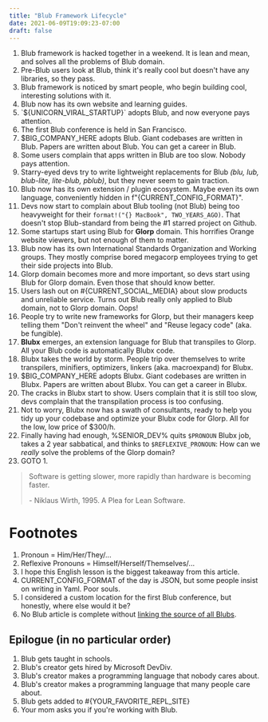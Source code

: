 ```yaml
---
title: "Blub Framework Lifecycle"
date: 2021-06-09T19:09:23-07:00
draft: false
---
```



1. Blub framework is hacked together in a weekend. It is lean and mean, and solves all the problems of Blub domain.
1. Pre-Blub users look at Blub, think it's really cool but doesn't have any libraries, so they pass.
1. Blub framework is noticed by smart people, who begin building cool, interesting solutions with it.
1. Blub now has its own website and learning guides.
1. \`${UNICORN_VIRAL_STARTUP}\` adopts Blub, and now everyone pays attention.
1. The first Blub conference is held in San Francisco.
1. $BIG_COMPANY_HERE adopts Blub. Giant codebases are written in Blub. Papers are written about Blub. You can get a career in Blub.
1. Some users complain that apps written in Blub are too slow. Nobody pays attention.
1. Starry-eyed devs try to write lightweight replacements for Blub *(blu, lub, blub-lite, lite-blub, pblub)*, but they never seem to gain traction.
1. Blub now has its own extension / plugin ecosystem. Maybe even its own language, conveniently hidden in f"{CURRENT_CONFIG_FORMAT}".
1. Devs now start to complain about Blub tooling (not Blub) being too heavyweight for their `format!("{} MacBook", TWO_YEARS_AGO)`. That doesn't stop Blub-standard from being the \#1 starred project on Github.
1. Some startups start using Blub for **Glorp** domain. This horrifies Orange website viewers, but not enough of them to matter.
1. Blub now has its own International Standards Organization and Working groups. They mostly comprise bored megacorp employees trying to get their side projects into Blub.
1. Glorp domain becomes more and more important, so devs start using Blub for Glorp domain. Even those that should know better.
1. Users lash out on #{CURRENT_SOCIAL_MEDIA} about slow products and unreliable service. Turns out Blub really only applied to Blub domain, not to Glorp domain. Oops!
1. People try to write new frameworks for Glorp, but their managers keep telling them "Don't reinvent the wheel" and "Reuse legacy code" (aka. be fungible).
1. **Blubx** emerges, an extension language for Blub that transpiles to Glorp. All your Blub code is automatically Blubx code.
1. Blubx takes the world by storm. People trip over themselves to write transpilers, minifiers, optimizers, linkers (aka. macroexpand) for Blubx.
1. $BIG_COMPANY_HERE adopts Blubx. Giant codebases are written in Blubx. Papers are written about Blubx. You can get a career in Blubx.
1. The cracks in Blubx start to show. Users complain that it is still too slow, devs complain that the transpilation process is too confusing.
1. Not to worry, Blubx now has a swath of consultants, ready to help you tidy up your codebase and optimize your Blubx code for Glorp. All for the low, low price of $300/h.
1. Finally having had enough, %SENIOR_DEV% quits `$PRONOUN` Blubx job, takes a 2 year sabbatical, and thinks to `$REFLEXIVE_PRONOUN`: How can we *really* solve the problems of the Glorp domain?
1. GOTO 1.

> Software is getting slower, more rapidly than hardware is becoming faster.
>
> \- Niklaus Wirth, 1995. A Plea for Lean Software.

# Footnotes
1. Pronoun = Him/Her/They/...
1. Reflexive Pronouns = Himself/Herself/Themselves/...
1. I hope this English lesson is the biggest takeaway from this article.
1. CURRENT_CONFIG_FORMAT of the day is JSON, but some people insist on writing in Yaml. Poor souls.
1. I considered a custom location for the first Blub conference, but honestly, where else would it be?
1. No Blub article is complete without [linking the source of all Blubs](https://www.paulgraham.com/avg.html).

## Epilogue (in no particular order)
1. Blub gets taught in schools.
1. Blub's creator gets hired by Microsoft DevDiv.
1. Blub's creator makes a programming language that nobody cares about.
1. Blub's creator makes a programming language that many people care about.
1. Blub gets added to #{YOUR_FAVORITE_REPL_SITE}
1. Your mom asks you if you're working with Blub.
